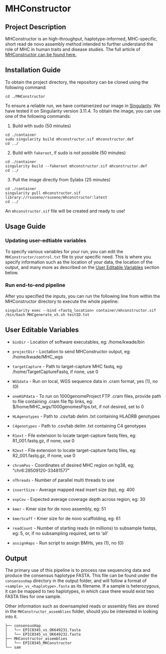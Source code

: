 # MHConstructor

## Project Description

MHConstructor is an high-throughput, haplotype-informed, MHC-specific, short read de novo assembly method intended to further understand the role of MHC in human traits and disease studies. The full article of [MHConstructor can be found here.](https://stock.adobe.com/search?k=cat)

## Installation Guide
To obtain the project directory, the repository can be cloned using the following command:

```
cd ./MHConstructor
```

To ensure a reliable run, we have containerized our image in [Singularity](https://docs.sylabs.io/guides/3.11/admin-guide/installation.html). We have tested it on Singularity version 3.11.4. To obtain the image, you can use one of the following commands:  
1. Build with sudo (50 minutes)
```
cd ./container
sudo singularity build mhconstructor.sif mhconstructor.def
cd ../
```

2. Build with `fakeroot`, if sudo is not possible (50 minutes)
```
cd ./container
singularity build --fakeroot mhconstructor.sif mhconstructor.def
cd ../
```

3. Pull the image directly from Sylabs (25 minutes)
```
cd ./container
singularity pull mhconstructor.sif library://rsuseno/rsuseno/mhconstructor:latest
cd ../
```
An `mhconstructor.sif` file will be created and ready to use!


## Usage Guide
### Updating user-edtiable variables
To specify various variables for your run, you can edit the `MHConstructor/control.txt` file to your specific need. This is where you specify information such as the location of your data, the location of the output, and many more as described on the [User Editable Variables](#user-editable-variables) section below.

### Run end-to-end pipeline
After you specified the inputs, you can run the following line from within the MHConstructor directory to execute the whole pipeline:

```
singularity exec --bind <fastq_location> container/mhconstructor.sif /bin/bash MHCgenerate_v5.sh testID.txt
```

## User Editable Variables
- `binDir` - Location of software executables, eg: /home/kwade/bin
- `projectDir` - Loctation to send MHConstructor output, eg: 
/home/kwade/MHC_wgs
- `targetCapture` - Path to target-capture MHC fastq, eg: 
/home/TargetCaptureFastq, if none, use 0
- `WGSdata` - Run on local, WGS sequence data in .cram format, yes (1), no (0)
- `oneKGPdata` - To run on 1000genomeProject FTP .cram files, provide 
path to file containing .cram file ftp links, eg: 
$/home/MHC_wgs/1000genomesFtps.txt, if not desired, set to 0
- `HLAgenotypes` - Path to .csv/tab delim .txt containing HLADRB genotypes
- `C4genotypes` - Path to .csv/tab delim .txt containing C4 genotypes
- `R1ext` - File extension to locate target-capture fastq files, eg: R1_001.fastq.gz,
if none, use 0
- `R2ext` - File extension to locate target-capture fastq files, eg: R2_001.fastq.gz,
if none, use 0

- `chromPos` - Coordinates of desired MHC region on hg38, eg; 
"chr6:28509120-33481577"
- `nThreads` - Number of parallel multi threads to use
- `insertSize` - Average mapped read insert size (bp), eg: 400
- `expCov` - Expected average coverage depth across region, eg: 30
- `kmer` - Kmer size for de novo assembly, eg: 51
- `kmerScaff` - Kmer size for de novo scaffolding, eg: 61
- `readCount` - Number of starting reads (in millions) to subsample fastqs, eg: 
5, or, if no subsampling required, set to ‘all’
- `assignHaps` - Run script to assign BMHs, yes (1), no (0)


## Output
The primary use of this pipeline is to process raw sequencing data and produce the consensus haplotype FASTA. This file can be found under the `consensusHap` directory in the output folder, and will follow a format of `<sample>_vs_<haplotype>.fasta` as its filename. If a sample is heterozygous, it can be mapped to two haplotypes, in which case there would exist two FASTA files for one sample.

Other information such as downsampled reads or assembly files are stored in the `MHConstructor_assemblies` folder, should you be interested in looking into it.
```
├── consensusHap
│   └── EPIC0345_vs_OK649231.fasta
│   └── EPIC0345_vs_OK649232.fasta
├── MHConstructor_assemblies
│   └── EPIC0345_MHConstructor
└── sam
```